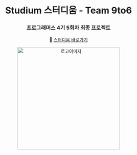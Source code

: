 <div id="top"></div>

<div align='center'>

<h1><b>Studium 스터디움 - Team 9to6</b></h1>
<h3><b>프로그래머스 4기 5회차 최종 프로젝트</b></h3>

🔗 [스터디움 바로가기]()

<img src="" style='width: 320px; height: 320px;' alt="로고이미지"/>

</div>

<br>
